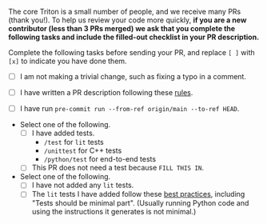 The core Triton is a small number of people, and we receive many PRs (thank
you!).  To help us review your code more quickly, **if you are a new
contributor (less than 3 PRs merged) we ask that you complete the following
tasks and include the filled-out checklist in your PR description.**

Complete the following tasks before sending your PR, and replace `[ ]` with
`[x]` to indicate you have done them.

- [ ] I am not making a trivial change, such as fixing a typo in a comment.

- [ ] I have written a PR description following these
  [rules](https://cbea.ms/git-commit/#why-not-how).

- [ ] I have run `pre-commit run --from-ref origin/main --to-ref HEAD`.

- Select one of the following.
  - [ ] I have added tests.
    - `/test` for `lit` tests
    - `/unittest` for C++ tests
    - `/python/test` for end-to-end tests
  - [ ] This PR does not need a test because `FILL THIS IN`.

- Select one of the following.
  - [ ] I have not added any `lit` tests.
  - [ ] The `lit` tests I have added follow these [best practices](https://mlir.llvm.org/getting_started/TestingGuide/#filecheck-best-practices),
    including "Tests should be minimal part". (Usually running Python code
    and using the instructions it generates is not minimal.)
